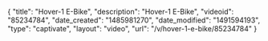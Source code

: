 {
    "title": "Hover-1 E-Bike",
    "description": "Hover-1 E-Bike",
    "videoid": "85234784",
    "date_created": "1485981270",
    "date_modified": "1491594193",
    "type": "captivate",
    "layout": "video",
    "url": "\/v\/hover-1-e-bike\/85234784"
}